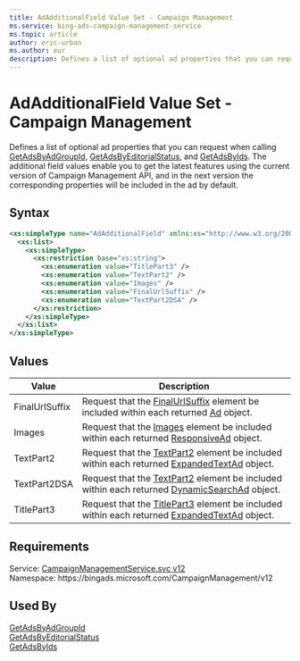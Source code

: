```yaml
---
title: AdAdditionalField Value Set - Campaign Management
ms.service: bing-ads-campaign-management-service
ms.topic: article
author: eric-urban
ms.author: eur
description: Defines a list of optional ad properties that you can request when calling GetAdsByAdGroupId, GetAdsByEditorialStatus, and GetAdsByIds.
---
```

# AdAdditionalField Value Set - Campaign Management
Defines a list of optional ad properties that you can request when calling [GetAdsByAdGroupId](getadsbyadgroupid.md), [GetAdsByEditorialStatus](getadsbyeditorialstatus.md), and [GetAdsByIds](getadsbyids.md). The additional field values enable you to get the latest features using the current version of Campaign Management API, and in the next version the corresponding properties will be included in the ad by default.  

## Syntax
```xml
<xs:simpleType name="AdAdditionalField" xmlns:xs="http://www.w3.org/2001/XMLSchema">
  <xs:list>
    <xs:simpleType>
      <xs:restriction base="xs:string">
        <xs:enumeration value="TitlePart3" />
        <xs:enumeration value="TextPart2" />
        <xs:enumeration value="Images" />
        <xs:enumeration value="FinalUrlSuffix" />
        <xs:enumeration value="TextPart2DSA" />
      </xs:restriction>
    </xs:simpleType>
  </xs:list>
</xs:simpleType>
```

## <a name="values"></a>Values

|Value|Description|
|-----------|---------------|
|<a name="finalurlsuffix"></a>FinalUrlSuffix|Request that the [FinalUrlSuffix](ad.md#finalurlsuffix) element be included within each returned [Ad](ad.md) object.|
|<a name="images"></a>Images|Request that the [Images](responsivead.md#images) element be included within each returned [ResponsiveAd](responsivead.md) object.|
|<a name="textpart2"></a>TextPart2|Request that the [TextPart2](expandedtextad.md#textpart2) element be included within each returned [ExpandedTextAd](expandedtextad.md) object.|
|<a name="textpart2dsa"></a>TextPart2DSA|Request that the [TextPart2](dynamicsearchad.md#textpart2) element be included within each returned [DynamicSearchAd](dynamicsearchad.md) object.|
|<a name="titlepart3"></a>TitlePart3|Request that the [TitlePart3](expandedtextad.md#titlepart3) element be included within each returned [ExpandedTextAd](expandedtextad.md) object.|

## Requirements
Service: [CampaignManagementService.svc v12](https://campaign.api.bingads.microsoft.com/Api/Advertiser/CampaignManagement/v12/CampaignManagementService.svc)  
Namespace: https\://bingads.microsoft.com/CampaignManagement/v12  

## Used By
[GetAdsByAdGroupId](getadsbyadgroupid.md)  
[GetAdsByEditorialStatus](getadsbyeditorialstatus.md)  
[GetAdsByIds](getadsbyids.md)  
